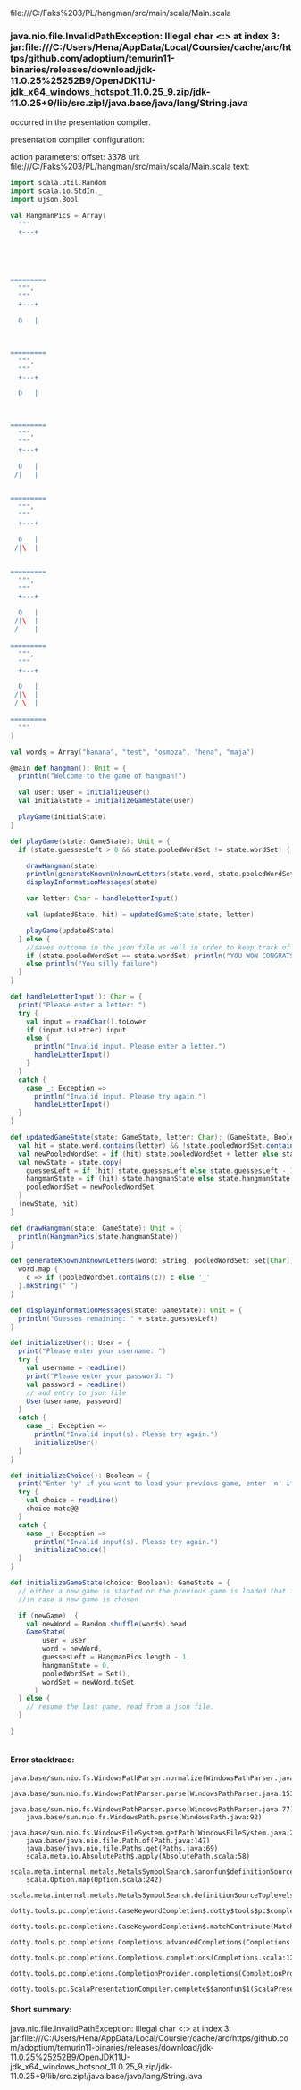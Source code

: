 file:///C:/Faks%203/PL/hangman/src/main/scala/Main.scala
### java.nio.file.InvalidPathException: Illegal char <:> at index 3: jar:file:///C:/Users/Hena/AppData/Local/Coursier/cache/arc/https/github.com/adoptium/temurin11-binaries/releases/download/jdk-11.0.25%25252B9/OpenJDK11U-jdk_x64_windows_hotspot_11.0.25_9.zip/jdk-11.0.25+9/lib/src.zip!/java.base/java/lang/String.java

occurred in the presentation compiler.

presentation compiler configuration:


action parameters:
offset: 3378
uri: file:///C:/Faks%203/PL/hangman/src/main/scala/Main.scala
text:
```scala
import scala.util.Random
import scala.io.StdIn._
import ujson.Bool

val HangmanPics = Array(
  """
  +---+





=========
  """,
  """
  +---+

  O   |



=========
  """,
  """
  +---+

  O   |



=========
  """,
  """
  +---+

  O   |
 /|   |


=========
  """,
  """
  +---+

  O   |
 /|\  |


=========
  """,
  """
  +---+

  O   |
 /|\  |
 /    |

=========
  """,
  """
  +---+

  O   |
 /|\  |
 / \  |

=========
  """
)

val words = Array("banana", "test", "osmoza", "hena", "maja")

@main def hangman(): Unit = {
  println("Welcome to the game of hangman!")

  val user: User = initializeUser()
  val initialState = initializeGameState(user)

  playGame(initialState)
}

def playGame(state: GameState): Unit = {
  if (state.guessesLeft > 0 && state.pooledWordSet != state.wordSet) {

    drawHangman(state)
    println(generateKnownUnknownLetters(state.word, state.pooledWordSet))
    displayInformationMessages(state)

    var letter: Char = handleLetterInput()

    val (updatedState, hit) = updatedGameState(state, letter)

    playGame(updatedState)
  } else {
    //saves outcome in the json file as well in order to keep track of score
    if (state.pooledWordSet == state.wordSet) println("YOU WON CONGRATS") 
    else println("You silly failure") 
  }
}

def handleLetterInput(): Char = {
  print("Please enter a letter: ")
  try {
    val input = readChar().toLower
    if (input.isLetter) input
    else {
      println("Invalid input. Please enter a letter.")
      handleLetterInput()
    }
  }
  catch {
    case _: Exception => 
      println("Invalid input. Please try again.")
      handleLetterInput()
  }
}

def updatedGameState(state: GameState, letter: Char): (GameState, Boolean) = {
  val hit = state.word.contains(letter) && !state.pooledWordSet.contains(letter)
  val newPooledWordSet = if (hit) state.pooledWordSet + letter else state.pooledWordSet
  val newState = state.copy(
    guessesLeft = if (hit) state.guessesLeft else state.guessesLeft - 1,
    hangmanState = if (hit) state.hangmanState else state.hangmanState + 1,
    pooledWordSet = newPooledWordSet
  )
  (newState, hit)
}

def drawHangman(state: GameState): Unit = {
  println(HangmanPics(state.hangmanState))
}

def generateKnownUnknownLetters(word: String, pooledWordSet: Set[Char]): String = {
  word.map {
    c => if (pooledWordSet.contains(c)) c else '_'
  }.mkString(" ")
}

def displayInformationMessages(state: GameState): Unit = {
  println("Guesses remaining: " + state.guessesLeft)
}

def initializeUser(): User = {
  print("Please enter your username: ")
  try {
    val username = readLine()
    print("Please enter your password: ")
    val password = readLine()
    // add entry to json file
    User(username, password)
  }
  catch {
    case _: Exception => 
      println("Invalid input(s). Please try again.")
      initializeUser()
  }
} 

def initializeChoice(): Boolean = {
  print("Enter 'y' if you want to load your previous game, enter 'n' if you want to start a new game: ")
  try {
    val choice = readLine()
    choice matc@@
  }
  catch {
    case _: Exception => 
      println("Invalid input(s). Please try again.")
      initializeChoice()
  }
}

def initializeGameState(choice: Boolean): GameState = {
  // either a new game is started or the previous game is loaded that is saved for this particular user
  //in case a new game is chosen

  if (newGame)  {
    val newWord = Random.shuffle(words).head
    GameState(
        user = user,
        word = newWord,
        guessesLeft = HangmanPics.length - 1,
        hangmanState = 0,
        pooledWordSet = Set(),
        wordSet = newWord.toSet
      )
  } else {
    // resume the last game, read from a json file. 
  }

}



```



#### Error stacktrace:

```
java.base/sun.nio.fs.WindowsPathParser.normalize(WindowsPathParser.java:182)
	java.base/sun.nio.fs.WindowsPathParser.parse(WindowsPathParser.java:153)
	java.base/sun.nio.fs.WindowsPathParser.parse(WindowsPathParser.java:77)
	java.base/sun.nio.fs.WindowsPath.parse(WindowsPath.java:92)
	java.base/sun.nio.fs.WindowsFileSystem.getPath(WindowsFileSystem.java:232)
	java.base/java.nio.file.Path.of(Path.java:147)
	java.base/java.nio.file.Paths.get(Paths.java:69)
	scala.meta.io.AbsolutePath$.apply(AbsolutePath.scala:58)
	scala.meta.internal.metals.MetalsSymbolSearch.$anonfun$definitionSourceToplevels$2(MetalsSymbolSearch.scala:70)
	scala.Option.map(Option.scala:242)
	scala.meta.internal.metals.MetalsSymbolSearch.definitionSourceToplevels(MetalsSymbolSearch.scala:69)
	dotty.tools.pc.completions.CaseKeywordCompletion$.dotty$tools$pc$completions$CaseKeywordCompletion$$$sortSubclasses(MatchCaseCompletions.scala:342)
	dotty.tools.pc.completions.CaseKeywordCompletion$.matchContribute(MatchCaseCompletions.scala:292)
	dotty.tools.pc.completions.Completions.advancedCompletions(Completions.scala:350)
	dotty.tools.pc.completions.Completions.completions(Completions.scala:120)
	dotty.tools.pc.completions.CompletionProvider.completions(CompletionProvider.scala:90)
	dotty.tools.pc.ScalaPresentationCompiler.complete$$anonfun$1(ScalaPresentationCompiler.scala:146)
```
#### Short summary: 

java.nio.file.InvalidPathException: Illegal char <:> at index 3: jar:file:///C:/Users/Hena/AppData/Local/Coursier/cache/arc/https/github.com/adoptium/temurin11-binaries/releases/download/jdk-11.0.25%25252B9/OpenJDK11U-jdk_x64_windows_hotspot_11.0.25_9.zip/jdk-11.0.25+9/lib/src.zip!/java.base/java/lang/String.java